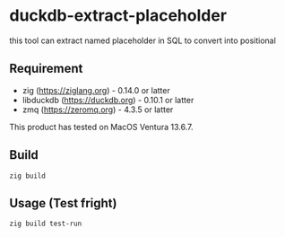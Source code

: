 # duckdb-extract-placeholder

this tool can extract named placeholder in SQL to convert into positional 

## Requirement

* zig (https://ziglang.org) - 0.14.0 or latter
* libduckdb (https://duckdb.org) - 0.10.1 or latter
* zmq (https://zeromq.org) - 4.3.5 or latter

This product has tested on MacOS Ventura 13.6.7.

## Build

```
zig build
```

## Usage (Test fright)

```
zig build test-run
```
